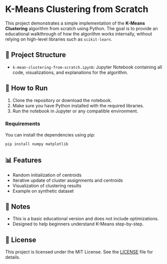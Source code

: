 
# K-Means Clustering from Scratch

This project demonstrates a simple implementation of the **K-Means Clustering** algorithm from scratch using Python. The goal is to provide an educational walkthrough of how the algorithm works internally, without relying on high-level libraries such as `scikit-learn`.

## 📁 Project Structure

- `k-mean-clustering-from-scratch.ipynb`: Jupyter Notebook containing all code, visualizations, and explanations for the algorithm.

## 🚀 How to Run

1. Clone the repository or download the notebook.
2. Make sure you have Python installed with the required libraries.
3. Run the notebook in Jupyter or any compatible environment.

### Requirements

You can install the dependencies using pip:

```bash
pip install numpy matplotlib
```

## 📊 Features

- Random initialization of centroids
- Iterative update of cluster assignments and centroids
- Visualization of clustering results
- Example on synthetic dataset

## 📌 Notes

- This is a basic educational version and does not include optimizations.
- Designed to help beginners understand K-Means step-by-step.


 ## 📜 License

This project is licensed under the MIT License. See the [LICENSE](LICENSE) file for details.

  
